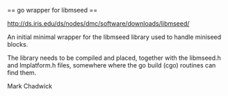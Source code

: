 == go wrapper for libmseed ==

http://ds.iris.edu/ds/nodes/dmc/software/downloads/libmseed/

An initial minimal wrapper for the libmseed library used to
handle miniseed blocks.

The library needs to be compiled and placed, together with
the libmseed.h and lmplatform.h files, somewhere where
the go build (cgo) routines can find them.

Mark Chadwick


